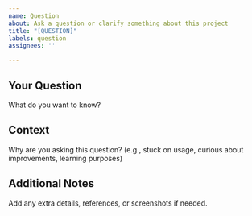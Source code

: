 ```yaml
---
name: Question
about: Ask a question or clarify something about this project
title: "[QUESTION]"
labels: question
assignees: ''

---
```


## Your Question
What do you want to know?

## Context
Why are you asking this question? (e.g., stuck on usage, curious about improvements, learning purposes)

## Additional Notes
Add any extra details, references, or screenshots if needed.
